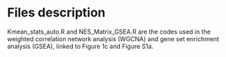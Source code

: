 # Files description

Kmean_stats_auto.R and NES_Matrix_GSEA.R are the codes used in the weighted correlation network analysis (WGCNA) and gene set enrichment analysis (GSEA), linked to Figure 1c and Figure S1a.

